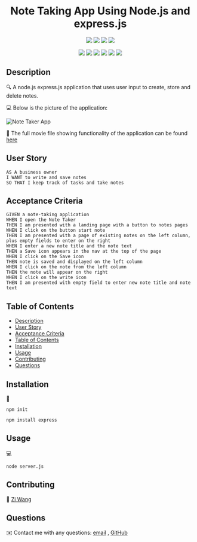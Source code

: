 <h1 align="center">Note Taking App Using Node.js and express.js</h1>
  
<p align="center">
    <img src="https://img.shields.io/github/repo-size/ZiWang55/Note_Taker_App" />
    <img src="https://img.shields.io/github/languages/top/ZiWang55/Note_Taker_App"  />
    <img src="https://img.shields.io/github/issues/ZiWang55/Note_Taker_App" />
    <img src="https://img.shields.io/github/last-commit/ZiWang55/Note_Taker_App" >
</p>
  
<p align="center">
      <img src="https://img.shields.io/badge/Javascript-yellow" />
    <img src="https://img.shields.io/badge/jQuery-blue"  />
    <img src="https://img.shields.io/badge/-node.js-green" />
    <img src="https://img.shields.io/badge/-express-red" >
    <img src="https://img.shields.io/badge/-jest-lightgrey" />
    <img src="https://img.shields.io/badge/-json-orange" />
</p>
   
## Description

🔍 A node.js express.js application that uses user input to create, store and delete notes.

💻 Below is the picture of the application:

![Note Taker App](./src/)

🎥 The full movie file showing functionality of the application can be found [here](./src/)

## User Story

```
AS A business owner
I WANT to write and save notes
SO THAT I keep track of tasks and take notes
```

## Acceptance Criteria

```
GIVEN a note-taking application
WHEN I open the Note Taker
THEN I am presented with a landing page with a button to notes pages
WHEN I click on the button start note
THEN I am presented with a page of existing notes on the left column, plus empty fields to enter on the right
WHEN I enter a new note title and the note text
THEN a Save icon appears in the nav at the top of the page
WHEN I click on the Save icon
THEN note is saved and displayed on the left column
WHEN I click on the note from the left column
THEN the note will appear on the right
WHEN I click on the write icon
THEN I am presented with empty field to enter new note title and note text
```

## Table of Contents

- [Description](#description)
- [User Story](#user-story)
- [Acceptance Criteria](#acceptance-criteria)
- [Table of Contents](#table-of-contents)
- [Installation](#installation)
- [Usage](#usage)
- [Contributing](#contributing)
- [Questions](#questions)

## Installation

💾

`npm init`

`npm install express`

## Usage

💻

`node server.js`

## Contributing

👨 [Zi Wang](https://github.com/ZiWang55)

## Questions

✉️ Contact me with any questions: [email](mailto:ziwang55@gmail.com) , [GitHub](https://github.com/ZiWang55)<br />
